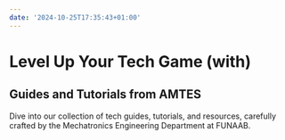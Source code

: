 ```yaml
---
date: '2024-10-25T17:35:43+01:00'
---
```

<div class="container">
    <h1>Level Up Your Tech Game (with)</h1>
    <h2>Guides and Tutorials from AMTES</h2>
</div>

Dive into our collection of tech guides, tutorials, and resources, carefully crafted by the Mechatronics Engineering Department at FUNAAB.
